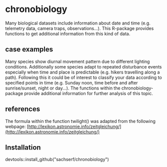 # chronobiology
Many biological datasets include information about date and time (e.g. telemetry data, camera traps, observations...). This R-package provides functions to get additional information from this kind of data.

## case examples
Many species show diurnal movement pattern due to different lighting conditions. Additionally some species adapt to repeated disturbance events especially when time and place is predictable (e.g. hikers travelling along a path). Following this it could be of interest to classify your data according to specified points in time (e.g. Sunday noon, time before and after sunrise/sunset, night or day...). The functions within the chronobiology-package provide additional information for further analysis of this topic.

## references
The formula within the function twilight() was adapted from the following webpage:
[http://lexikon.astronomie.info/zeitgleichung/](http://lexikon.astronomie.info/zeitgleichung/)

## Installation
devtools::install_github("sachserf/chronobiology")
